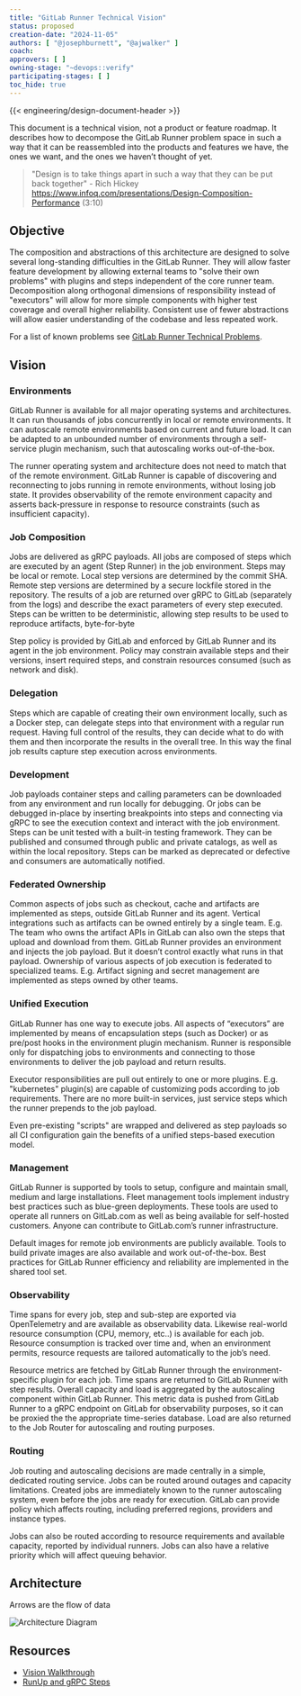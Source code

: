 ```yaml
---
title: "GitLab Runner Technical Vision"
status: proposed
creation-date: "2024-11-05"
authors: [ "@josephburnett", "@ajwalker" ]
coach:
approvers: [ ]
owning-stage: "~devops::verify"
participating-stages: [ ]
toc_hide: true
---
```


{{< engineering/design-document-header >}}

This document is a technical vision, not a product or feature
roadmap. It describes how to decompose the GitLab Runner problem space
in such a way that it can be reassembled into the products and
features we have, the ones we want, and the ones we haven’t thought of
yet.

> "Design is to take things apart in such a way that they can be put
> back together" - Rich Hickey
> https://www.infoq.com/presentations/Design-Composition-Performance
> (3:10)

## Objective ##

The composition and abstractions of this architecture are designed to
solve several long-standing difficulties in the GitLab Runner. They
will allow faster feature development by allowing external teams to
"solve their own problems" with plugins and steps independent of the
core runner team. Decomposition along orthogonal dimensions of
responsibility instead of "executors" will allow for more simple
components with higher test coverage and overall higher reliability.
Consistent use of fewer abstractions will allow easier understanding
of the codebase and less repeated work.

For a list of known problems see [GitLab Runner Technical Problems](./problems.md).

## Vision ##

### Environments ###

GitLab Runner is available for all major operating systems and
architectures. It can run thousands of jobs concurrently in local or
remote environments. It can autoscale remote environments based on
current and future load. It can be adapted to an unbounded number of
environments through a self-service plugin mechanism, such that
autoscaling works out-of-the-box.

The runner operating system and architecture does not need to match
that of the remote environment. GitLab Runner is capable of
discovering and reconnecting to jobs running in remote environments,
without losing job state. It provides observability of the remote
environment capacity and asserts back-pressure in response to resource
constraints (such as insufficient capacity).

### Job Composition ###

Jobs are delivered as gRPC payloads. All jobs are composed of steps
which are executed by an agent (Step Runner) in the job
environment. Steps may be local or remote. Local step versions are
determined by the commit SHA. Remote step versions are determined by a
secure lockfile stored in the repository. The results of a job are
returned over gRPC to GitLab (separately from the logs) and describe
the exact parameters of every step executed. Steps can be written to
be deterministic, allowing step results to be used to reproduce
artifacts, byte-for-byte

Step policy is provided by GitLab and enforced by GitLab Runner and
its agent in the job environment. Policy may constrain available steps
and their versions, insert required steps, and constrain resources
consumed (such as network and disk).

### Delegation ###

Steps which are capable of creating their own environment locally,
such as a Docker step, can delegate steps into that environment with a
regular run request. Having full control of the results, they
can decide what to do with them and then incorporate the results in
the overall tree. In this way the final job results capture step
execution across environments.

### Development ###

Job payloads container steps and calling parameters can be downloaded
from any environment and run locally for debugging. Or jobs can be
debugged in-place by inserting breakpoints into steps and connecting
via gRPC to see the execution context and interact with the job
environment. Steps can be unit tested with a built-in testing
framework. They can be published and consumed through public and
private catalogs, as well as within the local repository. Steps can be
marked as deprecated or defective and consumers are automatically
notified.

### Federated Ownership ###

Common aspects of jobs such as checkout, cache and artifacts are
implemented as steps, outside GitLab Runner and its agent. Vertical
integrations such as artifacts can be owned entirely by a single
team. E.g. The team who owns the artifact APIs in GitLab can also own
the steps that upload and download from them. GitLab Runner provides
an environment and injects the job payload. But it doesn’t control
exactly what runs in that payload. Ownership of various aspects of job
execution is federated to specialized teams. E.g. Artifact signing and
secret management are implemented as steps owned by other teams.

### Unified Execution ###

GitLab Runner has one way to execute jobs. All aspects of “executors”
are implemented by means of encapsulation steps (such as Docker) or as
pre/post hooks in the environment plugin mechanism. Runner is
responsible only for dispatching jobs to environments and connecting
to those environments to deliver the job payload and return results.

Executor responsibilities are pull out entirely to one or more
plugins. E.g. "kubernetes" plugin(s) are capable of customizing pods
according to job requirements. There are no more built-in services,
just service steps which the runner prepends to the job payload.

Even pre-existing "scripts" are wrapped and delivered as step payloads
so all CI configuration gain the benefits of a unified steps-based
execution model.

### Management ###

GitLab Runner is supported by tools to setup, configure and maintain
small, medium and large installations. Fleet management tools
implement industry best practices such as blue-green
deployments. These tools are used to operate all runners on GitLab.com
as well as being available for self-hosted customers. Anyone can
contribute to GitLab.com’s runner infrastructure.

Default images for remote job environments are publicly
available. Tools to build private images are also available and work
out-of-the-box. Best practices for GitLab Runner efficiency and
reliability are implemented in the shared tool set.

### Observability ###

Time spans for every job, step and sub-step are exported via
OpenTelemetry and are available as observability data. Likewise
real-world resource consumption (CPU, memory, etc..) is available for
each job. Resource consumption is tracked over time and, when an
environment permits, resource requests are tailored automatically to
the job’s need.

Resource metrics are fetched by GitLab Runner through the
environment-specific plugin for each job. Time spans are returned to
GitLab Runner with step results. Overall capacity and load is
aggregated by the autoscaling component within GitLab Runner. This
metric data is pushed from GitLab Runner to a gRPC endpoint on GitLab
for observability purposes, so it can be proxied the the appropriate
time-series database. Load are also returned to the Job Router for
autoscaling and routing purposes.

### Routing ###

Job routing and autoscaling decisions are made centrally in a simple,
dedicated routing service. Jobs can be routed around outages and
capacity limitations. Created jobs are immediately known to the runner
autoscaling system, even before the jobs are ready for
execution. GitLab can provide policy which affects routing, including
preferred regions, providers and instance types.

Jobs can also be routed according to resource requirements and
available capacity, reported by individual runners. Jobs can also have
a relative priority which will affect queuing behavior.

## Architecture ##

Arrows are the flow of data

![Architecture Diagram](/images/handbook/engineering/architecture/design-documents/runner_technical_vision/tech-arch.drawio.png)

## Resources ##

- [Vision Walkthrough](https://www.youtube.com/watch?v=CTw3edURsoE)
- [RunUp and gRPC Steps](https://youtu.be/qkXcL1ulwtY)
